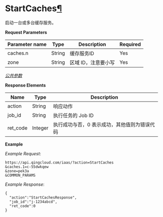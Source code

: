 ---
---

# StartCaches[¶](#startcaches "永久链接至标题")

启动一台或多台缓存服务。

**Request Parameters**

| Parameter name | Type | Description | Required |
| --- | --- | --- | --- |
| caches.n | String | 缓存服务ID | Yes |
| zone | String | 区域 ID，注意要小写 | Yes |

[_公共参数_](../../common/parameters.html#api-common-parameters)

**Response Elements**

| Name | Type | Description |
| --- | --- | --- |
| action | String | 响应动作 |
| job_id | String | 执行任务的 Job ID |
| ret_code | Integer | 执行成功与否，0 表示成功，其他值则为错误代码 |

**Example**

_Example Request_:

```
https://api.qingcloud.com/iaas/?action=StartCaches
&caches.1=c-55dwkqew
&zone=pek3a
&COMMON_PARAMS
```

_Example Response_:

```
{
  "action":"StartCachesResponse",
  "job_id":"j-1234abcd",
  "ret_code":0
}
```
